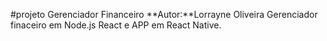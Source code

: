 #projeto Gerenciador Financeiro
**Autor:**Lorrayne Oliveira
Gerenciador finaceiro em Node.js
React e APP em React Native.